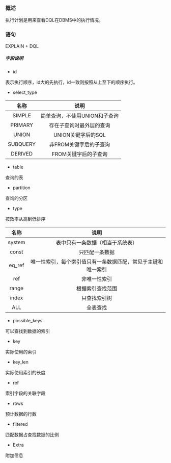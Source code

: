 ### 概述

执行计划是用来查看DQL在DBMS中的执行情况。

### 语句

EXPLAIN + DQL

##### 字段说明

* id

表示执行顺序，id大的先执行，id一致则按照从上至下的顺序执行。

* select_type

|名称|说明|
|:----:|:----:|
|SIMPLE|简单查询，不使用UNION和子查询|
|PRIMARY|存在子查询时最外层的查询|
|UNION|UNION关键字后的SQL|
|SUBQUERY|非FROM关键字后的子查询|
|DERIVED|FROM关键字后的子查询|

* table

查询的表

* partition

查询的分区

* type

按效率从高到低排序

|名称|说明|
|:----:|:----:|
|system|表中只有一条数据（相当于系统表）|
|const|只匹配一条数据|
|eq_ref|唯一性索引，每个索引值只有一条数据匹配，常见于主键和唯一索引|
|ref|非唯一性索引|
|range|根据索引查找范围|
|index|只查找索引树|
|ALL|全表查找|

* possible_keys

可以查找到数据的索引

* key

实际使用的索引

* key_len

实际使用索引的长度

* ref

索引字段的关联字段

* rows

预计数据的行数

* filtered

匹配数据占查找数据的比例

* Extra

附加信息